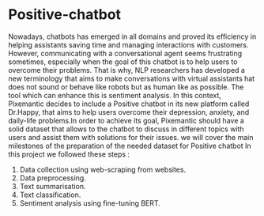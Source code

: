 # Positive-chatbot
Nowadays, chatbots has emerged in all domains and proved its efficiency in helping assistants saving time and managing interactions with customers. However, communicating with a conversational agent seems frustrating sometimes, especially when the goal of this chatbot is to help users to overcome their problems. That is why, NLP researchers has developed a new terminology that aims to make conversations with virtual assistants hat does not sound or behave like robots but as human like as possible. The tool which can enhance this is sentiment analysis. In this context, Pixemantic decides to include a Positive chatbot in its new platform called Dr.Happy, that aims to help users overcome their depression, anxiety, and daily-life problems.In order to achieve its goal, Pixemantic should have a solid dataset that allows to the chatbot to discuss in different topics with users and assist them with solutions for their issues. we will cover the main milestones of the preparation of the needed dataset for Positive chatbot
In this project we followed these steps :
1. Data collection using web-scraping from websites.
2. Data preprocessing.
3. Text summarisation.
4. Text classification.
5. Sentiment analysis using fine-tuning BERT.
